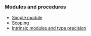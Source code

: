 ### Modules and procedures
 - [Simple module](modules)
 - [Scoping](scoping)
 - [Intrinsic modules and type precision](intrinsic-modules)
   
